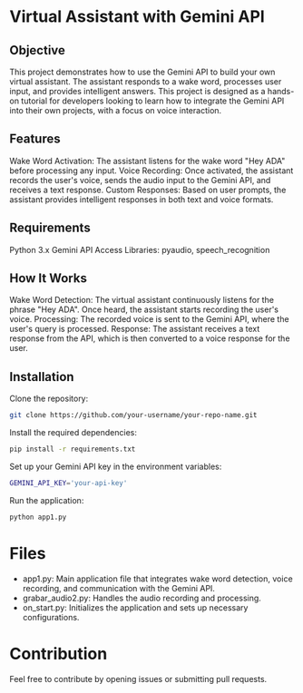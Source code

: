 # Virtual Assistant with Gemini API
## Objective
This project demonstrates how to use the Gemini API to build your own virtual assistant. The assistant responds to a wake word, processes user input, and provides intelligent answers. This project is designed as a hands-on tutorial for developers looking to learn how to integrate the Gemini API into their own projects, with a focus on voice interaction.

## Features
Wake Word Activation: The assistant listens for the wake word "Hey ADA" before processing any input.
Voice Recording: Once activated, the assistant records the user's voice, sends the audio input to the Gemini API, and receives a text response.
Custom Responses: Based on user prompts, the assistant provides intelligent responses in both text and voice formats.
## Requirements
Python 3.x
Gemini API Access
Libraries: pyaudio, speech_recognition
## How It Works
Wake Word Detection: The virtual assistant continuously listens for the phrase "Hey ADA". Once heard, the assistant starts recording the user's voice.
Processing: The recorded voice is sent to the Gemini API, where the user's query is processed.
Response: The assistant receives a text response from the API, which is then converted to a voice response for the user.
## Installation
Clone the repository:

```bash
git clone https://github.com/your-username/your-repo-name.git
```
Install the required dependencies:


```bash
pip install -r requirements.txt
```
Set up your Gemini API key in the environment variables:


``` bash 
GEMINI_API_KEY='your-api-key'
```
Run the application:


```bash
python app1.py
```
# Files
- app1.py: Main application file that integrates wake word detection, voice recording, and communication with the Gemini API.
- grabar_audio2.py: Handles the audio recording and processing.
- on_start.py: Initializes the application and sets up necessary configurations.
# Contribution
Feel free to contribute by opening issues or submitting pull requests.

